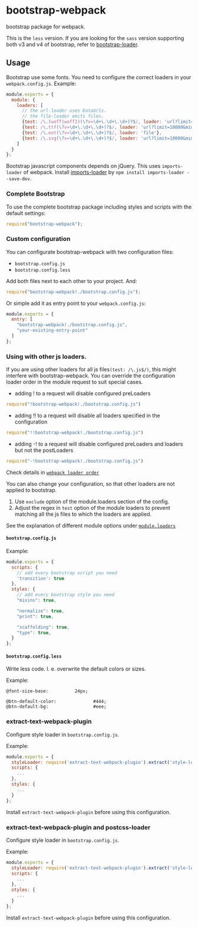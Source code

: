 bootstrap-webpack
=================

bootstrap package for webpack.

This is the `less` version. If you are looking for the `sass` version supporting both v3 and v4 of bootstrap, refer to [bootstrap-loader](https://github.com/justin808/bootstrap-loader).


Usage
-----

Bootstrap use some fonts. You need to configure the correct loaders in your `webpack.config.js`. Example:

``` javascript
module.exports = {
  module: {
    loaders: [
      // the url-loader uses DataUrls.
      // the file-loader emits files.
      {test: /\.(woff|woff2)(\?v=\d+\.\d+\.\d+)?$/, loader: 'url?limit=10000&mimetype=application/font-woff'},
      {test: /\.ttf(\?v=\d+\.\d+\.\d+)?$/, loader: 'url?limit=10000&mimetype=application/octet-stream'},
      {test: /\.eot(\?v=\d+\.\d+\.\d+)?$/, loader: 'file'},
      {test: /\.svg(\?v=\d+\.\d+\.\d+)?$/, loader: 'url?limit=10000&mimetype=image/svg+xml'}
    ]
  }
};
```

Bootstrap javascript components depends on jQuery. This uses `imports-loader` of webpack. Install [imports-loader](https://github.com/webpack/imports-loader) by `npm install imports-loader --save-dev`.

### Complete Bootstrap

To use the complete bootstrap package including styles and scripts with the default settings:

``` javascript
require("bootstrap-webpack");
```

### Custom configuration

You can configurate bootstrap-webpack with two configuration files:

* `bootstrap.config.js`
* `bootstrap.config.less`

Add both files next to each other to your project. And:

``` javascript
require("bootstrap-webpack!./bootstrap.config.js");
```

Or simple add it as entry point to your `webpack.config.js`:

``` javascript
module.exports = {
  entry: [
    "bootstrap-webpack!./bootstrap.config.js",
    "your-existing-entry-point"
  ]
};
```

### Using with other js loaders.

If you are using other loaders for all js files`(test: /\.js$/)`, this might interfere with bootstrap-webpack.
You can override the configuration loader order in the module request to suit special cases.

* adding ! to a request will disable configured preLoaders
``` javascript
require("!bootstrap-webpack!./bootstrap.config.js")
```
* adding !! to a request will disable all loaders specified in the configuration
``` javascript
require("!!bootstrap-webpack!./bootstrap.config.js")
```
* adding -! to a request will disable configured preLoaders and loaders but not the postLoaders
``` javascript
require("-!bootstrap-webpack!./bootstrap.config.js")
```

Check details in [`webpack loader order`](https://webpack.github.io/docs/loaders.html)

You can also change your configuration, so that other loaders are not applied to bootstrap.

1. Use `exclude` option of the module.loaders section of the config.
2. Adjust the regex in `test` option of the module loaders to prevent matching all the js files to which the loaders are applied.

See the explanation of different module options under [`module.loaders`](http://webpack.github.io/docs/configuration.html)

#### `bootstrap.config.js`

Example:

``` javascript
module.exports = {
  scripts: {
    // add every bootstrap script you need
    'transition': true
  },
  styles: {
    // add every bootstrap style you need
    "mixins": true,

    "normalize": true,
    "print": true,

    "scaffolding": true,
    "type": true,
  }
};
```

#### `bootstrap.config.less`

Write less code. I. e. overwrite the default colors or sizes.

Example:

``` less
@font-size-base:          24px;

@btn-default-color:              #444;
@btn-default-bg:                 #eee;
```

### extract-text-webpack-plugin

Configure style loader in `bootstrap.config.js`.

Example:

``` javascript
module.exports = {
  styleLoader: require('extract-text-webpack-plugin').extract('style-loader', 'css-loader!less-loader'),
  scripts: {
    ...
  },
  styles: {
    ...
  }
};
```

Install `extract-text-webpack-plugin` before using this configuration.

### extract-text-webpack-plugin and postcss-loader

Configure style loader in `bootstrap.config.js`.

Example:

``` javascript
module.exports = {
  styleLoader: require('extract-text-webpack-plugin').extract('style-loader', 'css-loader!postcss-loader!less-loader'),
  scripts: {
    ...
  },
  styles: {
    ...
  }
};
```

Install `extract-text-webpack-plugin` before using this configuration.
